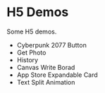 # H5 Demos

Some H5 demos.

- Cyberpunk 2077 Button
- Get Photo
- History
- Canvas Write Borad
- App Store Expandable Card
- Text Split Animation
